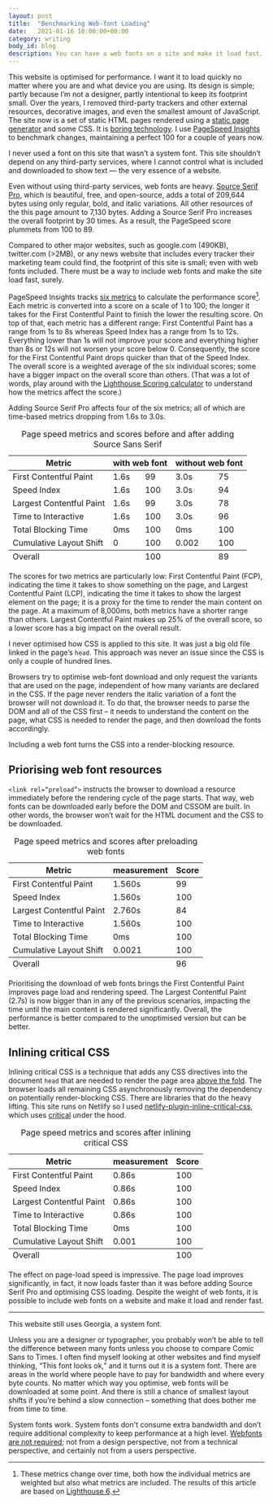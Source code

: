 ```yaml
---
layout: post
title:  "Benchmarking Web-font Loading"
date:   2021-01-16 10:00:00+00:00
category: writing
body_id: blog
description: You can have a web fonts on a site and make it load fast. Here are the numbers. 
---
```


This website is optimised for performance. I want it to load quickly no matter where you are and what device you are using. Its design is simple; partly because I’m not a designer, partly intentional to keep its footprint small. Over the years, I removed third-party trackers and other external resources, decorative images, and even the smallest amount of JavaScript. The site now is a set of static HTML pages rendered using a [static page generator](https://jekyllrb.com/) and some CSS. It is [boring technology](https://mcfunley.com/choose-boring-technology). I use [PageSpeed Insights](https://developers.google.com/speed/pagespeed/insights/) to benchmark changes, maintaining a perfect 100 for a couple of years now. 

I never used a font on this site that wasn’t a system font. This site shouldn’t depend on any third-party services, where I cannot control what is included and downloaded to show text — the very essence of a website.

Even without using third-party services, web fonts are heavy. [Source Serif Pro](https://github.com/adobe-fonts/source-serif-pro), which is beautiful, free, and open-source, adds a total of 209,644 bytes using only regular, bold, and italic variations. All other resources of the this page amount to 7,130 bytes. Adding a Source Serif Pro increases the overall footprint by 30 times. As a result, the PageSpeed score plummets from 100 to 89. 

Compared to other major websites, such as google.com (490KB), twitter.com (>2MB), or any news website that includes every tracker their marketing team could find, the footprint of this site is small; even with web fonts included. There must be a way to include web fonts and make the site load fast, surely.

PageSpeed Insights tracks [six metrics](https://web.dev/performance-scoring/#lighthouse-6) to calculate the performance score[^1]. Each metric is converted into a score on a scale of 1 to 100; the longer it takes for the First Contentful Paint to finish the lower the resulting score. On top of that, each metric has a different range: First Contentful Paint has a range from 1s to 8s whereas Speed Index has a range from 1s to 12s. Everything lower than 1s will not improve your score and everything higher than 8s or 12s will not worsen your score below 0. Consequently, the score for the First Contentful Paint drops quicker than that of the Speed Index. The overall score is a weighted average of the six individual scores; some have a bigger impact on the overall score than others. (That was a lot of words, play around with the [Lighthouse Scoring calculator](https://googlechrome.github.io/lighthouse/scorecalc/) to understand how the metrics affect the score.)

Adding Source Serif Pro affects four of the six metrics; all of which are time-based metrics dropping from 1.6s to 3.0s. 

<table>
    <caption>Page speed metrics and scores before and after adding Source Sans Serif</caption>
    <thead>
        <tr>
            <th scope="col">Metric</th>
            <th scope="col" colspan="2">with web font</th>
            <th scope="col" colspan="2">without web font</th>
        </tr>
    </thead>
    <tbody>
        <tr>
            <td>First Contentful Paint</td>
            <td>1.6s</td>
            <td>99</td>
            <td>3.0s</td>
            <td>75</td>
        </tr>
        <tr>
            <td>Speed Index</td>
            <td>1.6s</td>
            <td>100</td>
            <td>3.0s</td>
            <td>94</td>
        </tr>
        <tr>
            <td>Largest Contentful Paint</td>
            <td>1.6s</td>
            <td>99</td>
            <td>3.0s</td>
            <td>78</td>
        </tr>
        <tr>
            <td>Time to Interactive</td>
            <td>1.6s</td>
            <td>100</td>
            <td>3.0s</td>
            <td>96</td>
        </tr>
        <tr>
            <td>Total Blocking Time</td>
            <td>0ms</td>
            <td>100</td>
            <td>0ms</td>
            <td>100</td>
        </tr>
        <tr>
            <td>Cumulative Layout Shift</td>
            <td>0</td>
            <td>100</td>
            <td>0.002</td>
            <td>100</td>
        </tr>
    </tbody>
    <tfoot>
        <tr>
            <td>Overall</td>
            <td></td>
            <td>100</td>
            <td></td>
            <td>89</td>
        </tr>
    </tfoot>
</table>

The scores for two metrics are particularly low: First Contentful Paint (FCP), indicating the time it takes to show something on the page, and Largest Contentful Paint (LCP), indicating the time it takes to show the largest element on the page; it is a proxy for the time to render the main content on the page. At a maximum of 8,000ms, both metrics have a shorter range than others. Largest Contentful Paint makes up  25% of the overall score, so a lower score has a big impact on the overall result. 

I never optimised how CSS is applied to this site. It was just a big old file linked in the page’s `head`. This approach was never an issue since the CSS is only a couple of hundred lines. 

Browsers try to optimise web-font download and only request the variants that are used on the page, independent of how many variants are declared in the CSS. If the page never renders the italic variation of a font the browser will not download it. To do that, the browser needs to parse the DOM and all of the CSS first – it needs to understand the content on the page, what CSS is needed to render the page, and then download the fonts accordingly. 

Including a web font turns the CSS into a render-blocking resource.

## Priorising web font resources
`<link rel=“preload”>` instructs the browser to download a resource immediately before the rendering cycle of the page starts. That way, web fonts can be downloaded early before the DOM and CSSOM are built. In other words, the browser won’t wait for the HTML document and the CSS to be downloaded. 

<table>
    <caption>Page speed metrics and scores after preloading web fonts</caption>
    <thead>
        <tr>
            <th scope="col">Metric</th>
            <th scope="col">measurement</th>
            <th scope="col">Score</th>
        </tr>
    </thead>
    <tbody>
        <tr>
            <td>First Contentful Paint</td>
            <td>1.560s</td>
            <td>99</td>
        </tr>
        <tr>
            <td>Speed Index</td>
            <td>1.560s</td>
            <td>100</td>
        </tr>
        <tr>
            <td>Largest Contentful Paint</td>
            <td>2.760s</td>
            <td>84</td>
        </tr>
        <tr>
            <td>Time to Interactive</td>
            <td>1.560s</td>
            <td>100</td>
        </tr>
        <tr>
            <td>Total Blocking Time</td>
            <td>0ms</td>
            <td>100</td>
        </tr>
        <tr>
            <td>Cumulative Layout Shift</td>
            <td>0.0021</td>
            <td>100</td>
        </tr>
    </tbody>
    <tfoot>
        <tr>
            <td>Overall</td>
            <td></td>
            <td>96</td>
        </tr>
    </tfoot>
</table>

Prioritising the download of web fonts brings the First Contentful Paint improves page load and rendering speed. The Largest Contentful Paint (2.7s) is now bigger than in any of the previous scenarios, impacting the time until the main content is rendered significantly. Overall, the performance is better compared to the unoptimised version but can be better.

## Inlining critical CSS
Inlining critical CSS is a technique that adds any CSS directives into the document `head` that are needed to render the page area [above the fold](https://en.wikipedia.org/wiki/Above_the_fold#In_web_design). The browser loads all remaining CSS asynchronously removing the dependency on potentially render-blocking CSS. There are libraries that do the heavy lifting. This site runs on Netlify so I used [netlify-plugin-inline-critical-css](https://github.com/Tom-Bonnike/netlify-plugin-inline-critical-css), which uses [critical](https://github.com/addyosmani/critical) under the hood.

<table>
    <caption>Page speed metrics and scores after inlining critical CSS</caption>
    <thead>
        <tr>
            <th scope="col">Metric</th>
            <th scope="col">measurement</th>
            <th scope="col">Score</th>
        </tr>
    </thead>
    <tbody>
        <tr>
            <td>First Contentful Paint</td>
            <td>0.86s</td>
            <td>100</td>
        </tr>
        <tr>
            <td>Speed Index</td>
            <td>0.86s</td>
            <td>100</td>
        </tr>
        <tr>
            <td>Largest Contentful Paint</td>
            <td>0.86s</td>
            <td>100</td>
        </tr>
        <tr>
            <td>Time to Interactive</td>
            <td>0.86s</td>
            <td>100</td>
        </tr>
        <tr>
            <td>Total Blocking Time</td>
            <td>0ms</td>
            <td>100</td>
        </tr>
        <tr>
            <td>Cumulative Layout Shift</td>
            <td>0.001</td>
            <td>100</td>
        </tr>
    </tbody>
    <tfoot>
        <tr>
            <td>Overall</td>
            <td></td>
            <td>100</td>
        </tr>
    </tfoot>
</table>

The effect on page-load speed is impressive. The page load improves significantly, in fact, it now loads faster than it was before adding Source Serif Pro and optimising CSS loading. Despite the weight of web fonts, it is possible to include web fonts on a website and make it load and render fast.

---

This website still uses Georgia, a system font.

Unless you are a designer or typographer, you probably won’t be able to tell the difference between many fonts unless you choose to compare Comic Sans to Times. I often find myself looking at other websites and find myself thinking, “This font looks ok,” and it turns out it is a system font. There are areas in the world where people have to pay for bandwidth and where every byte counts. No matter which way you optimise, web fonts will be downloaded at some point. And there is still a chance of smallest layout shifts if you’re behind a slow connection – something that does bother me from time to time.

System fonts work. System fonts don't consume extra bandwidth and don’t require additional complexity to keep performance at a high level. [Webfonts are not required](http://mrmrs.io/writing/2016/03/17/webfonts/); not from a design perspective, not from a technical perspective, and certainly not from a users perspective. 

[^1]: These metrics change over time, both how the individual metrics are weighted but also what metrics are included. The results of this article are based on [Lighthouse 6](https://web.dev/performance-scoring/#lighthouse-6).
